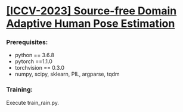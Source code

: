 # [**[ICCV-2023] Source-free Domain Adaptive Human Pose Estimation**](https://arxiv.org/abs/2308.03202)



### Prerequisites:
- python == 3.6.8
- pytorch ==1.1.0
- torchvision == 0.3.0
- numpy, scipy, sklearn, PIL, argparse, tqdm


### Training:
Execute train_rain.py.
